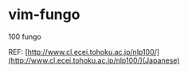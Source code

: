 # vim-fungo
100 fungo

REF: [http://www.cl.ecei.tohoku.ac.jp/nlp100/](http://www.cl.ecei.tohoku.ac.jp/nlp100/)(Japanese)
